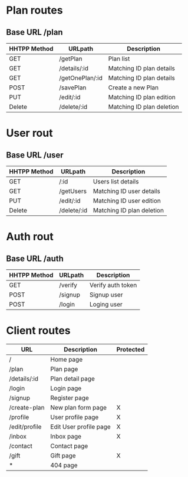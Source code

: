 # Plan routes
## Base URL /plan
| HHTPP Method | URLpath         | Description               |
|--------------|-----------------|---------------------------|
| GET          | /getPlan        | Plan list                 |
| GET          | /details/:id    | Matching ID plan details  |
| GET          | /getOnePlan/:id | Matching ID plan details  |
| POST         | /savePlan       | Create a new Plan         |
| PUT          | /edit/:id       | Matching ID plan edition  |
| Delete       | /delete/:id     | Matching ID plan deletion |


# User rout
## Base URL /user
| HHTPP Method | URLpath       | Description               |
|--------------|---------------|---------------------------|
| GET          | /:id          | Users list details        |
| GET          | /getUsers     | Matching ID user details  |
| PUT          | /edit/:id     | Matching ID user edition  |
| Delete       | /delete/:id   | Matching ID plan deletion |


# Auth rout
## Base URL /auth
| HHTPP Method | URLpath | Description       |
|--------------|---------|-------------------|
| GET          | /verify | Verify auth token |
| POST         | /signup | Signup user       |
| POST         | /login  | Loging user       |


# Client routes
| URL              | Description            | Protected |
|------------------|------------------------|-----------|
| /                | Home page              |           |
| /plan            | Plan page              |           |
| /details/:id     | Plan detail page       |           |
| /login           | Login page             |           |
| /signup          | Register page          |           |
| /create-plan     | New plan form page     | X         |
| /profile         | User profile page      | X         |
| /edit/profile    | Edit User profile page | X         |
| /inbox           | Inbox page  	        | X         |
| /contact         | Contact page           |           |
| /gift	           | Gift page 	            | X         |
| *                | 404 page               |           |